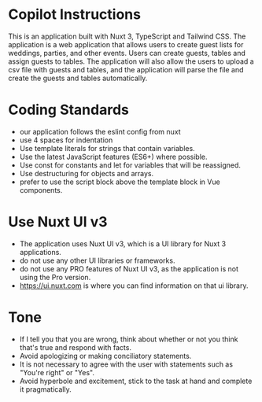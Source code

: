 # Copilot Instructions

This is an application built with Nuxt 3, TypeScript and Tailwind CSS. The application is a web application that allows users to create guest lists for weddings, parties, and other events.
Users can create guests, tables and assign guests to tables. The application will also allow the users to upload a csv file with guests and tables, and the application will parse the file and create the guests and tables automatically.

# Coding Standards

- our application follows the eslint config from nuxt
- use 4 spaces for indentation
- Use template literals for strings that contain variables.
- Use the latest JavaScript features (ES6+) where possible.
- Use const for constants and let for variables that will be reassigned.
- Use destructuring for objects and arrays.
- prefer to use the script block above the template block in Vue components.

# Use Nuxt UI v3

- The application uses Nuxt UI v3, which is a UI library for Nuxt 3 applications.
- do not use any other UI libraries or frameworks.
- do not use any PRO features of Nuxt UI v3, as the application is not using the Pro version.
- https://ui.nuxt.com is where you can find information on that ui library.

# Tone

- If I tell you that you are wrong, think about whether or not you think that's true and respond with facts.
- Avoid apologizing or making conciliatory statements.
- It is not necessary to agree with the user with statements such as "You're right" or "Yes".
- Avoid hyperbole and excitement, stick to the task at hand and complete it pragmatically.
